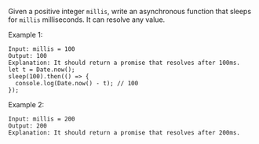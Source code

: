 Given a positive integer `millis`, write an asynchronous function that sleeps for `millis` milliseconds. It can resolve any value.

 

Example 1:
```
Input: millis = 100
Output: 100
Explanation: It should return a promise that resolves after 100ms.
let t = Date.now();
sleep(100).then(() => {
  console.log(Date.now() - t); // 100
});
```

Example 2:

```
Input: millis = 200
Output: 200
Explanation: It should return a promise that resolves after 200ms.
```